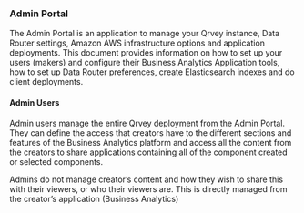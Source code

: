 ### Admin Portal

The Admin Portal is an application to manage your Qrvey instance, Data Router settings, Amazon AWS infrastructure options and application deployments. This document provides information on how to set up your users (makers) and configure their Business Analytics Application tools, how to set up Data Router preferences, create Elasticsearch indexes and do client deployments. 


#### Admin Users

Admin users manage the entire Qrvey deployment from the Admin Portal. They can define the access that creators have to the different sections and features of the Business Analytics platform and access all the content from the creators to share applications containing all of the component created or selected components. 

Admins do not manage creator’s content and how they wish to share this with their viewers, or who their viewers are. This is directly managed from the creator’s application (Business Analytics)